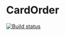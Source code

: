 # CardOrder
[![Build status](https://ci.appveyor.com/api/projects/status/7jm2pton4ts6nvjt?svg=true)](https://ci.appveyor.com/project/Machnev999/cardorder)
